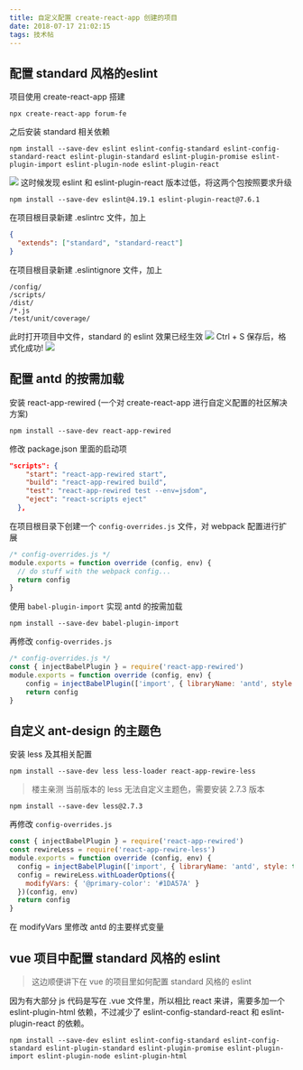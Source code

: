 ```yaml
---
title: 自定义配置 create-react-app 创建的项目
date: 2018-07-17 21:02:15
tags: 技术帖
---
```


## 配置 standard 风格的eslint
项目使用 create-react-app 搭建
```
npx create-react-app forum-fe
```

之后安装 standard 相关依赖
```
npm install --save-dev eslint eslint-config-standard eslint-config-standard-react eslint-plugin-standard eslint-plugin-promise eslint-plugin-import eslint-plugin-node eslint-plugin-react
```
<!--more-->

![](https://i.loli.net/2018/11/19/5bf28a1457c51.jpg)
这时候发现 eslint 和 eslint-plugin-react 版本过低，将这两个包按照要求升级
```
npm install --save-dev eslint@4.19.1 eslint-plugin-react@7.6.1
```

在项目根目录新建 .eslintrc 文件，加上
```json
{
  "extends": ["standard", "standard-react"]
}
```

在项目根目录新建 .eslintignore 文件，加上
```
/config/
/scripts/
/dist/
/*.js
/test/unit/coverage/
```

此时打开项目中文件，standard 的 eslint 效果已经生效
![](https://i.loli.net/2018/11/19/5bf28a15092ed.png)
Ctrl + S 保存后，格式化成功!
![](https://i.loli.net/2018/11/19/5bf28a160fa49.png)

## 配置 antd 的按需加载
安装 react-app-rewired (一个对 create-react-app 进行自定义配置的社区解决方案)
```
npm install --save-dev react-app-rewired
```
修改 package.json 里面的启动项
```json
"scripts": {
    "start": "react-app-rewired start",
    "build": "react-app-rewired build",
    "test": "react-app-rewired test --env=jsdom",
    "eject": "react-scripts eject"
  },
```
在项目根目录下创建一个 `config-overrides.js` 文件，对 webpack 配置进行扩展
```javascript
/* config-overrides.js */
module.exports = function override (config, env) {
  // do stuff with the webpack config...
  return config
}
```
使用 `babel-plugin-import` 实现 antd 的按需加载
```
npm install --save-dev babel-plugin-import
```
再修改 `config-overrides.js`
```javascript
/* config-overrides.js */
const { injectBabelPlugin } = require('react-app-rewired')
module.exports = function override (config, env) {
    config = injectBabelPlugin(['import', { libraryName: 'antd', style: 'css'}], config)
    return config
}
```
## 自定义 ant-design 的主题色
安装 less 及其相关配置
```
npm install --save-dev less less-loader react-app-rewire-less
```
> 楼主亲测 当前版本的 less 无法自定义主题色，需要安装 2.7.3 版本

```
npm install --save-dev less@2.7.3
```
再修改 `config-overrides.js`
```javascript
const { injectBabelPlugin } = require('react-app-rewired')
const rewireLess = require('react-app-rewire-less')
module.exports = function override (config, env) {
  config = injectBabelPlugin(['import', { libraryName: 'antd', style: true }], config)
  config = rewireLess.withLoaderOptions({
    modifyVars: { '@primary-color': '#1DA57A' }
  })(config, env)
  return config
}
```
在 modifyVars 里修改 antd 的主要样式变量

## vue 项目中配置 standard 风格的 eslint
> 这边顺便讲下在 vue 的项目里如何配置 standard 风格的 eslint

因为有大部分 js 代码是写在 .vue 文件里，所以相比 react 来讲，需要多加一个 eslint-plugin-html 依赖，不过减少了 eslint-config-standard-react 和 eslint-plugin-react 的依赖。
```
npm install --save-dev eslint eslint-config-standard eslint-config-standard eslint-plugin-standard eslint-plugin-promise eslint-plugin-import eslint-plugin-node eslint-plugin-html
```